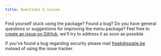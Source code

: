 ```yaml
---
title: Questions & issues
---
```


Find yourself stuck using the package? Found a bug? Do you have general questions or suggestions for improving the menu package? Feel free to [create an issue on GitHub](https://github.com/spatie/laravel-menu/issues), we'll try to address it as soon as possible.

If you've found a bug regarding security please mail [freek@spatie.be](mailto:freek@spatie.be) instead of using the issue tracker.
